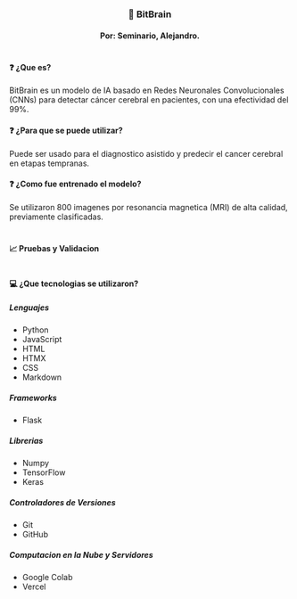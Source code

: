 <h3 align=center>🥼 BitBrain</h3>
<h4 align=center>Por: Seminario, Alejandro.</h4>

<h1></h1>


<h4>❓ ¿Que es?</h4>
BitBrain es un modelo de IA basado en Redes Neuronales Convolucionales (CNNs) para detectar 
cáncer cerebral en pacientes, con una efectividad del 99%.


<h4>❓ ¿Para que se puede utilizar?</h4>
Puede ser usado para el diagnostico asistido y predecir el cancer cerebral en etapas tempranas.

<h4>❓ ¿Como fue entrenado el modelo?</h4>
Se utilizaron 800 imagenes por resonancia magnetica (MRI) de alta calidad, previamente clasificadas.

<h1></h1>

<h4>📈 Pruebas y Validacion</h4>

<h1></h1>

<h4>💻 ¿Que tecnologias se utilizaron?</h4>

<h5>Lenguajes</h5>

- Python
- JavaScript
- HTML
- HTMX
- CSS
- Markdown

<h5>Frameworks</h5>

- Flask


<h5>Librerias</h5>

- Numpy
- TensorFlow
- Keras

<h5>Controladores de Versiones</h5>

- Git
- GitHub



<h5>Computacion en la Nube y Servidores</h5>

- Google Colab
- Vercel






